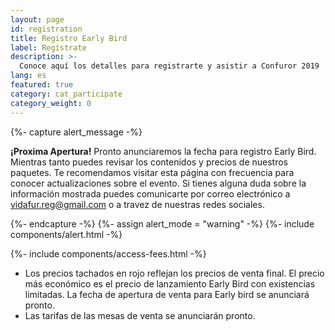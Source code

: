 ```yaml
---
layout: page
id: registration
title: Registro Early Bird
label: Regístrate
description: >-
  Conoce aquí los detalles para registrarte y asistir a Confuror 2019
lang: es
featured: true
category: cat_participate
category_weight: 0
---
```


{%- capture alert_message -%}
  <p><b>¡Proxima Apertura!</b> Pronto anunciaremos la fecha para registro Early Bird. Mientras tanto puedes revisar los contenidos y precios de nuestros paquetes. Te recomendamos visitar esta página con frecuencia para conocer actualizaciones sobre el evento. Si tienes alguna duda sobre la información mostrada puedes comunicarte por correo electrónico a <a href="mailto:vidafur.reg@gmail.com">vidafur.reg@gmail.com</a> o a travez de nuestras redes sociales.</p>
{%- endcapture -%}
{%- assign alert_mode = "warning" -%}
{%- include components/alert.html -%}

<!-- {%- include components/registration.html -%} -->

{%- include components/access-fees.html -%}

- Los precios tachados en rojo reflejan los precios de venta final. El precio más económico es el precio de lanzamiento Early Bird con existencias limitadas. La fecha de apertura de venta para Early bird se anunciará pronto.
- Las tarifas de las mesas de venta se anunciarán pronto.

<!-- > Toda la información proporcionada mediante el formulario y el contenido de las imágenes referenciadas es confidencial y los usuarios pueden solicitar su eliminación por correo electrónico una vez que se concluya el proceso. Confuror no comparte ningún dato con terceros ni los utiliza para fines que no se relacionen con el evento. -->